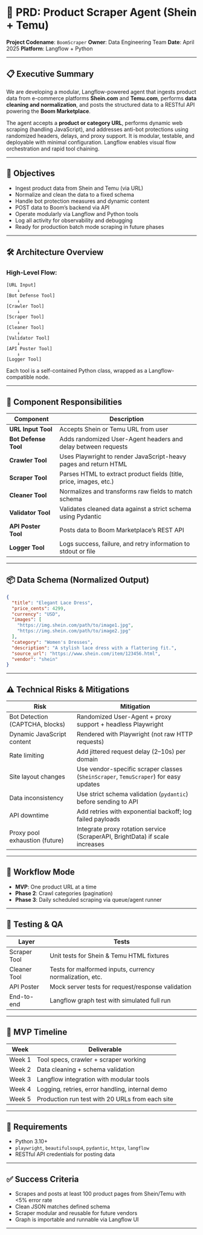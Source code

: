 # 🧠 PRD: Product Scraper Agent (Shein + Temu)
**Project Codename**: `BoomScraper`
**Owner**: Data Engineering Team
**Date**: April 2025
**Platform**: Langflow + Python

---

## 📋 Executive Summary

We are developing a modular, Langflow-powered agent that ingests product data from e-commerce platforms **Shein.com** and **Temu.com**, performs **data cleaning and normalization**, and posts the structured data to a RESTful API powering the **Boom Marketplace**.

The agent accepts a **product or category URL**, performs dynamic web scraping (handling JavaScript), and addresses anti-bot protections using randomized headers, delays, and proxy support. It is modular, testable, and deployable with minimal configuration. Langflow enables visual flow orchestration and rapid tool chaining.

---

## 🎯 Objectives

- Ingest product data from Shein and Temu (via URL)
- Normalize and clean the data to a fixed schema
- Handle bot protection measures and dynamic content
- POST data to Boom’s backend via API
- Operate modularly via Langflow and Python tools
- Log all activity for observability and debugging
- Ready for production batch mode scraping in future phases

---

## 🛠️ Architecture Overview

### High-Level Flow:
```
[URL Input]
    ↓
[Bot Defense Tool]
    ↓
[Crawler Tool]
    ↓
[Scraper Tool]
    ↓
[Cleaner Tool]
    ↓
[Validator Tool]
    ↓
[API Poster Tool]
    ↓
[Logger Tool]
```

Each tool is a self-contained Python class, wrapped as a Langflow-compatible node.

---

## 🧩 Component Responsibilities

| Component | Description |
|----------|-------------|
| **URL Input Tool** | Accepts Shein or Temu URL from user |
| **Bot Defense Tool** | Adds randomized User-Agent headers and delay between requests |
| **Crawler Tool** | Uses Playwright to render JavaScript-heavy pages and return HTML |
| **Scraper Tool** | Parses HTML to extract product fields (title, price, images, etc.) |
| **Cleaner Tool** | Normalizes and transforms raw fields to match schema |
| **Validator Tool** | Validates cleaned data against a strict schema using Pydantic |
| **API Poster Tool** | Posts data to Boom Marketplace’s REST API |
| **Logger Tool** | Logs success, failure, and retry information to stdout or file |

---

## 📦 Data Schema (Normalized Output)

```json
{
  "title": "Elegant Lace Dress",
  "price_cents": 4299,
  "currency": "USD",
  "images": [
    "https://img.shein.com/path/to/image1.jpg",
    "https://img.shein.com/path/to/image2.jpg"
  ],
  "category": "Women's Dresses",
  "description": "A stylish lace dress with a flattering fit.",
  "source_url": "https://www.shein.com/item/123456.html",
  "vendor": "shein"
}
```

---

## ⚠️ Technical Risks & Mitigations

| Risk | Mitigation |
|------|------------|
| Bot Detection (CAPTCHA, blocks) | Randomized User-Agent + proxy support + headless Playwright |
| Dynamic JavaScript content | Rendered with Playwright (not raw HTTP requests) |
| Rate limiting | Add jittered request delay (2–10s) per domain |
| Site layout changes | Use vendor-specific scraper classes (`SheinScraper`, `TemuScraper`) for easy updates |
| Data inconsistency | Use strict schema validation (`pydantic`) before sending to API |
| API downtime | Add retries with exponential backoff; log failed payloads |
| Proxy pool exhaustion (future) | Integrate proxy rotation service (ScraperAPI, BrightData) if scale increases |

---

## 🔁 Workflow Mode

- **MVP**: One product URL at a time
- **Phase 2**: Crawl categories (pagination)
- **Phase 3**: Daily scheduled scraping via queue/agent runner

---

## 🧪 Testing & QA

| Layer | Tests |
|-------|-------|
| Scraper Tool | Unit tests for Shein & Temu HTML fixtures |
| Cleaner Tool | Tests for malformed inputs, currency normalization, etc. |
| API Poster | Mock server tests for request/response validation |
| End-to-end | Langflow graph test with simulated full run |

---

## 🚀 MVP Timeline

| Week | Deliverable |
|------|-------------|
| Week 1 | Tool specs, crawler + scraper working |
| Week 2 | Data cleaning + schema validation |
| Week 3 | Langflow integration with modular tools |
| Week 4 | Logging, retries, error handling, internal demo |
| Week 5 | Production run test with 20 URLs from each site |

---

## 🔧 Requirements

- Python 3.10+
- `playwright`, `beautifulsoup4`, `pydantic`, `httpx`, `langflow`
- RESTful API credentials for posting data

---

## ✅ Success Criteria

- Scrapes and posts at least 100 product pages from Shein/Temu with <5% error rate
- Clean JSON matches defined schema
- Scraper modular and reusable for future vendors
- Graph is importable and runnable via Langflow UI

---
